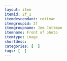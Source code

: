 ```yaml
---
layout: item
itemid: 2f_1
itemdescendant: cottman
itemgroupid: 2f
itemgroupname: Jem Cottman 
itemname: Front of photo
itemtype: image
shortdesc: 
categories: [  ]
tags: [  ]
---
```







